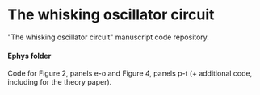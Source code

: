 # The whisking oscillator circuit
"The whisking oscillator circuit" manuscript code repository.

#### Ephys folder
Code for Figure 2, panels e-o and Figure 4, panels p-t (+ additional code, including for the theory paper).
